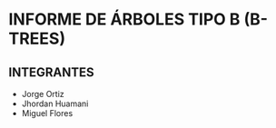# INFORME DE ÁRBOLES TIPO B (B-TREES)

## INTEGRANTES
- Jorge Ortiz
- Jhordan Huamani
- Miguel Flores
